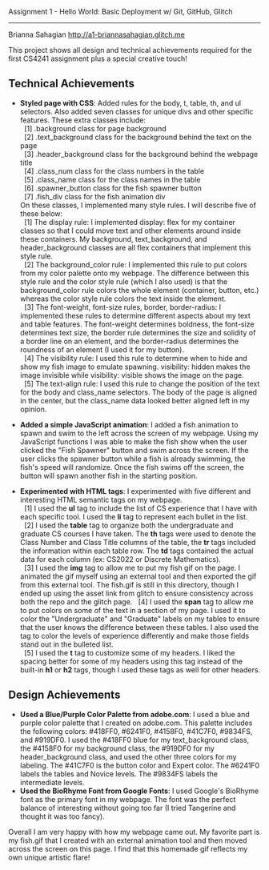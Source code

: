Assignment 1 - Hello World: Basic Deployment w/ Git, GitHub, Glitch

---

Brianna Sahagian
http://a1-briannasahagian.glitch.me

This project shows all design and technical achievements required for the first CS4241 assignment plus a special creative touch!

## Technical Achievements
- **Styled page with CSS**: Added rules for the body, t, table, th, and ul selectors. Also added seven classes for unique divs and other specific features. These extra classes include:<br>
&nbsp; [1] .background class for page background<br>
&nbsp; [2] .text_background class for the background behind the text on the page<br>
&nbsp; [3] .header_background class for the background behind the webpage title<br>
&nbsp; [4] .class_num class for the class numbers in the table<br>
&nbsp; [5] .class_name class for the class names in the table<br>
&nbsp; [6] .spawner_button class for the fish spawner button<br>
&nbsp; [7] .fish_div class for the fish animation div<br>
On these classes, I implemented many style rules. I will describe five of these below:<br>
&nbsp; [1] The display rule: I implemented display: flex for my container classes so that I could move text and other elements around inside these containers. My background, text_background, and header_background classes are all flex containers that implement this style rule.<br>
&nbsp; [2] The background_color rule: I implemented this rule to put colors from my color palette onto my webpage. The difference between this style rule and the color style rule (which I also used) is that the background_color rule colors the whole element (container, button, etc.) whereas the color style rule colors the text inside the element.<br>
&nbsp; [3] The font-weight, font-size rules, border, border-radius: I implemented these rules to determine different aspects about my text and table features. The font-weight determines boldness, the font-size determines text size, the border rule determines the size and solidity of a border line on an element, and the border-radius determines the roundness of an element (I used it for my button).<br>
&nbsp; [4] The visibility rule: I used this rule to determine when to hide and show my fish image to emulate spawning. visibility: hidden makes the image invisible while visibility: visible shows the image on the page. <br>
&nbsp; [5] The text-align rule: I used this rule to change the position of the text for the body and class_name selectors. The body of the page is aligned in the center, but the class_name data looked better aligned left in my opinion.

- **Added a simple JavaScript animation**: I added a fish animation to spawn and swim to the left across the screen of my webpage. Using my JavaScript functions I was able to make the fish show when the user clicked the "Fish Spawner" button and swim across the screen. If the user clicks the spawner button while a fish is already swimming, the fish's speed will randomize. Once the fish swims off the screen, the button will spawn another fish in the starting position.

- **Experimented with HTML tags**: I experimented with five different and interesting HTML semantic tags on my webpage.<br>
&nbsp; [1] I used the **ul** tag to include the list of CS experience that I have with each specific tool. I used the **li** tag to represent each bullet in the list.<br>
&nbsp; [2] I used the **table** tag to organize both the undergraduate and graduate CS courses I have taken. The **th** tags were used to denote the Class Number and Class Title columns of the table, the **tr** tags included the information within each table row. The **td** tags contained the actual data for each column (ex: CS2022 or Discrete Mathematics).<br>
&nbsp; [3] I used the **img** tag to allow me to put my fish gif on the page. I animated the gif myself using an external tool and then exported the gif from this external tool. The fish.gif is still in this directory, though I ended up using the asset link from glitch to ensure consistency across both the repo and the glitch page.
&nbsp; [4] I used the **span** tag to allow me to put colors on some of the text in a section of my page. I used it to color the "Undergraduate" and "Graduate" labels on my tables to ensure that the user knows the difference between these tables. I also used the tag to color the levels of experience differently and make those fields stand out in the bulleted list.<br>
&nbsp; [5] I used the **t** tag to customize some of my headers. I liked the spacing better for some of my headers using this tag instead of the built-in **h1** or **h2** tags, though I used these tags as well for other headers.<br>

## Design Achievements
- **Used a Blue/Purple Color Palette from adobe.com**: I used a blue and purple color palette that I created on adobe.com. This palette includes the following colors: #418FF0, #6241F0, #4158F0, #41C7F0, #9834FS, and #919DF0. I used the #418FF0 blue for my text_background class, the #4158F0 for my background class, the #919DF0 for my header_background class, and used the other three colors for my labeling. The #41C7F0 is the button color and Expert color. The #6241F0 labels the tables and Novice levels. The #9834FS labels the intermediate levels.
- **Used the BioRhyme Font from Google Fonts**: I used Google's BioRhyme font as the primary font in my webpage. The font was the perfect balance of interesting without going too far (I tried Tangerine and thought it was too fancy).

Overall I am very happy with how my webpage came out. My favorite part is my fish.gif that I created with an external animation tool and then moved across the screen on this page. I find that this homemade gif reflects my own unique artistic flare!